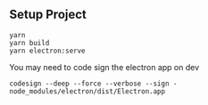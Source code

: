 ## Setup Project

```
yarn
yarn build
yarn electron:serve
```

You may need to code sign the electron app on dev

```
codesign --deep --force --verbose --sign - node_modules/electron/dist/Electron.app
```